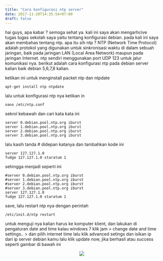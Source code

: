 ```yaml
---
title: "Cara konfigurasi ntp server"
date: 2017-11-20T14:35:54+07:00
draft: false
---
```


hai guys, apa kabar ? semoga sehat ya. kali ini saya akan mengarhcive tugas tugas sekolah saya yaitu tentang konfigurasi debian. pada kali ini saya akan membahas tentang ntp. apa itu sih ntp ? NTP (Network Time Protocol) adalah protokol yang digunakan untuk sinkronisasi waktu di dalam sebuah jaringan, baik pada jaringan LAN (Local Area Network) maupun pada jaringan Internet. ntp sendiri menggunakan port UDP 123 untuk jalur komunikasi nya. berikut adalah cara konfigurasi ntp pada debian server kalian baik debian 5,6,7,8 kalian. 

ketikan ini untuk menginstall packet ntp dan ntpdate 
```
apt-get install ntp ntpdate 
```

lalu untuk konfigurasi ntp nya ketikan in
```
nano /etc/ntp.conf
```

sekrol kebawah dan cari kata kata ini
```
server 0.debian.pool.ntp.org iburst
server 1.debian.pool.ntp.org iburst
server 2.debian.pool.ntp.org iburst
server 3.debian.pool.ntp.org iburst
```

lalu kasih tanda # didepan katanya dan tambahkan kode ini
```
server 127.127.1.0
fudge 127.127.1.0 staratum 1
```

sehingga menjadi seperti ini 
```
#server 0.debian.pool.ntp.org iburst
#server 1.debian.pool.ntp.org iburst
#server 2.debian.pool.ntp.org iburst
#server 3.debian.pool.ntp.org iburst
server 127.127.1.0
fudge 127.127.1.0 staratum 1 
```

save, lalu restart ntp nya dengan perintah 
```
/etc/init.d/ntp restart
```

untuk menguji nya kalian harus ke komputer klient, dan lakukan di pengaturan date and time kalau windows 7 klik jam >  change date and time settings.. > dan pilih internet time lalu klik advanced setings dan isikan ip dari ip server debian kamu lalu klik update now, jika berhasil atau success  seperti gambar di bawah ini

<center><img class="special-img-class" src="/ntp/1.png" /></center>

